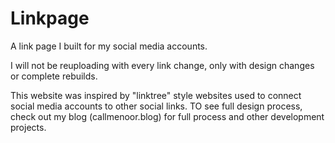 # Linkpage
A link page I built for my social media accounts.

I will not be reuploading with every link change, only with design changes or complete rebuilds.

This website was inspired by "linktree" style websites used to connect social media accounts to other social links. TO see full design process, check out my blog (callmenoor.blog) for full process and other development projects.
